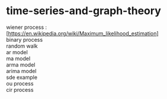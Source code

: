 # time-series-and-graph-theory
wiener process : [https://en.wikipedia.org/wiki/Maximum_likelihood_estimation] <br>
binary process <br>
random walk <br>
ar model <br>
ma model <br>
arma model <br>
arima model <br>
sde example <br>
ou process <br>
cir process <br>
